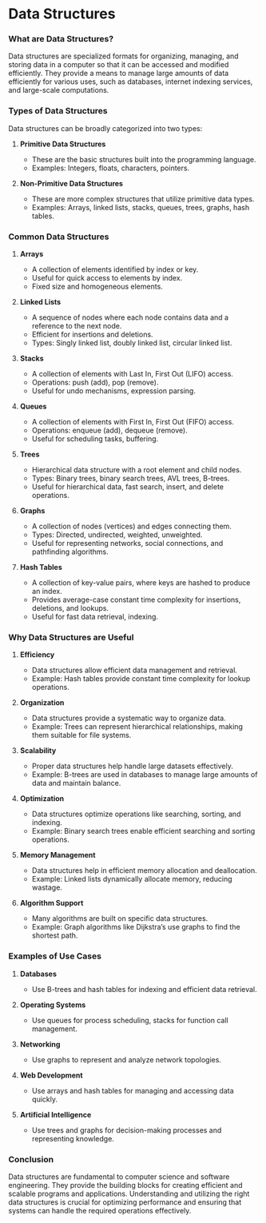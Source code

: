 # Data Structures

### What are Data Structures?

Data structures are specialized formats for organizing, managing, and storing data in a computer so that it can be accessed and modified efficiently. They provide a means to manage large amounts of data efficiently for various uses, such as databases, internet indexing services, and large-scale computations.

### Types of Data Structures

Data structures can be broadly categorized into two types:

1. **Primitive Data Structures**
   - These are the basic structures built into the programming language.
   - Examples: Integers, floats, characters, pointers.

2. **Non-Primitive Data Structures**
   - These are more complex structures that utilize primitive data types.
   - Examples: Arrays, linked lists, stacks, queues, trees, graphs, hash tables.

### Common Data Structures

1. **Arrays**
   - A collection of elements identified by index or key.
   - Useful for quick access to elements by index.
   - Fixed size and homogeneous elements.

2. **Linked Lists**
   - A sequence of nodes where each node contains data and a reference to the next node.
   - Efficient for insertions and deletions.
   - Types: Singly linked list, doubly linked list, circular linked list.

3. **Stacks**
   - A collection of elements with Last In, First Out (LIFO) access.
   - Operations: push (add), pop (remove).
   - Useful for undo mechanisms, expression parsing.

4. **Queues**
   - A collection of elements with First In, First Out (FIFO) access.
   - Operations: enqueue (add), dequeue (remove).
   - Useful for scheduling tasks, buffering.

5. **Trees**
   - Hierarchical data structure with a root element and child nodes.
   - Types: Binary trees, binary search trees, AVL trees, B-trees.
   - Useful for hierarchical data, fast search, insert, and delete operations.

6. **Graphs**
   - A collection of nodes (vertices) and edges connecting them.
   - Types: Directed, undirected, weighted, unweighted.
   - Useful for representing networks, social connections, and pathfinding algorithms.

7. **Hash Tables**
   - A collection of key-value pairs, where keys are hashed to produce an index.
   - Provides average-case constant time complexity for insertions, deletions, and lookups.
   - Useful for fast data retrieval, indexing.

### Why Data Structures are Useful

1. **Efficiency**
   - Data structures allow efficient data management and retrieval.
   - Example: Hash tables provide constant time complexity for lookup operations.

2. **Organization**
   - Data structures provide a systematic way to organize data.
   - Example: Trees can represent hierarchical relationships, making them suitable for file systems.

3. **Scalability**
   - Proper data structures help handle large datasets effectively.
   - Example: B-trees are used in databases to manage large amounts of data and maintain balance.

4. **Optimization**
   - Data structures optimize operations like searching, sorting, and indexing.
   - Example: Binary search trees enable efficient searching and sorting operations.

5. **Memory Management**
   - Data structures help in efficient memory allocation and deallocation.
   - Example: Linked lists dynamically allocate memory, reducing wastage.

6. **Algorithm Support**
   - Many algorithms are built on specific data structures.
   - Example: Graph algorithms like Dijkstra’s use graphs to find the shortest path.

### Examples of Use Cases

1. **Databases**
   - Use B-trees and hash tables for indexing and efficient data retrieval.

2. **Operating Systems**
   - Use queues for process scheduling, stacks for function call management.

3. **Networking**
   - Use graphs to represent and analyze network topologies.

4. **Web Development**
   - Use arrays and hash tables for managing and accessing data quickly.

5. **Artificial Intelligence**
   - Use trees and graphs for decision-making processes and representing knowledge.

### Conclusion

Data structures are fundamental to computer science and software engineering. They provide the building blocks for creating efficient and scalable programs and applications. Understanding and utilizing the right data structures is crucial for optimizing performance and ensuring that systems can handle the required operations effectively.

